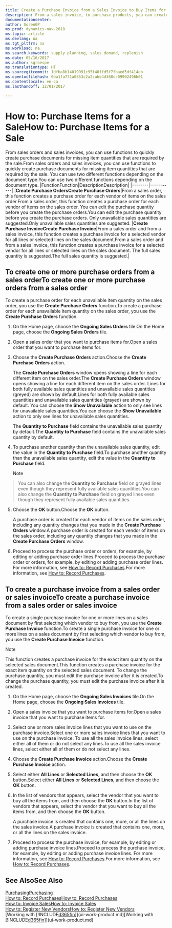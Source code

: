```yaml
---
title: Create a Purchase Invoice from a Sales Invoice to Buy Items for a Sale
description: From a sales invoice, to purchase products, you can create a purchase invoice for a vendor or supplier.
documentationcenter: 
author: SorenGP
ms.prod: dynamics-nav-2018
ms.topic: article
ms.devlang: na
ms.tgt_pltfrm: na
ms.workload: na
ms.search.keywords: supply planning, sales demand, replenish
ms.date: 05/16/2017
ms.author: sgroespe
ms.translationtype: HT
ms.sourcegitcommit: 1dfba8b14019991c95f40ffd5f7fbaed5df414eb
ms.openlocfilehash: 0ba1fa771a0853c2a2cabe4d368cc09902496b01
ms.contentlocale: en-ca
ms.lasthandoff: 12/01/2017

---
```

# <a name="how-to-purchase-items-for-a-sale"></a><span data-ttu-id="25134-103">How to: Purchase Items for a Sale</span><span class="sxs-lookup"><span data-stu-id="25134-103">How to: Purchase Items for a Sale</span></span>
<span data-ttu-id="25134-104">From sales orders and sales invoices, you can use functions to quickly create purchase documents for missing item quantities that are required by the sale.</span><span class="sxs-lookup"><span data-stu-id="25134-104">From sales orders and sales invoices, you can use functions to quickly create purchase documents for missing item quantities that are required by the sale.</span></span> <span data-ttu-id="25134-105">You can use two different functions depending on the document type.</span><span class="sxs-lookup"><span data-stu-id="25134-105">You can use two different functions depending on the document type.</span></span>
|<span data-ttu-id="25134-106">Function</span><span class="sxs-lookup"><span data-stu-id="25134-106">Function</span></span>|<span data-ttu-id="25134-107">Description</span><span class="sxs-lookup"><span data-stu-id="25134-107">Description</span></span>|
|--------|-----------|
|<span data-ttu-id="25134-108">**Create Purchase Orders**</span><span class="sxs-lookup"><span data-stu-id="25134-108">**Create Purchase Orders**</span></span>|<span data-ttu-id="25134-109">From a sales order, this function creates a purchase order for each vendor of items on the sales order.</span><span class="sxs-lookup"><span data-stu-id="25134-109">From a sales order, this function creates a purchase order for each vendor of items on the sales order.</span></span> <span data-ttu-id="25134-110">You can edit the purchase quantity before you create the purchase orders.</span><span class="sxs-lookup"><span data-stu-id="25134-110">You can edit the purchase quantity before you create the purchase orders.</span></span> <span data-ttu-id="25134-111">Only unavailable sales quantities are suggested.</span><span class="sxs-lookup"><span data-stu-id="25134-111">Only unavailable sales quantities are suggested.</span></span>
|<span data-ttu-id="25134-112">**Create Purchase Invoice**</span><span class="sxs-lookup"><span data-stu-id="25134-112">**Create Purchase Invoice**</span></span>|<span data-ttu-id="25134-113">From a sales order and from a sales invoice, this function creates a purchase invoice for a selected vendor for all lines or selected lines on the sales document.</span><span class="sxs-lookup"><span data-stu-id="25134-113">From a sales order and from a sales invoice, this function creates a purchase invoice for a selected vendor for all lines or selected lines on the sales document.</span></span> <span data-ttu-id="25134-114">The full sales quantity is suggested.</span><span class="sxs-lookup"><span data-stu-id="25134-114">The full sales quantity is suggested.</span></span>|

## <a name="to-create-one-or-more-purchase-orders-from-a-sales-order"></a><span data-ttu-id="25134-115">To create one or more purchase orders from a sales order</span><span class="sxs-lookup"><span data-stu-id="25134-115">To create one or more purchase orders from a sales order</span></span>
<span data-ttu-id="25134-116">To create a purchase order for each unavailable item quantity on the sales order, you use the **Create Purchase Orders** function.</span><span class="sxs-lookup"><span data-stu-id="25134-116">To create a purchase order for each unavailable item quantity on the sales order, you use the **Create Purchase Orders** function.</span></span>

1. <span data-ttu-id="25134-117">On the Home page, choose the **Ongoing Sales Orders** tile.</span><span class="sxs-lookup"><span data-stu-id="25134-117">On the Home page, choose the **Ongoing Sales Orders** tile.</span></span>
2. <span data-ttu-id="25134-118">Open a sales order that you want to purchase items for.</span><span class="sxs-lookup"><span data-stu-id="25134-118">Open a sales order that you want to purchase items for.</span></span>
3. <span data-ttu-id="25134-119">Choose the **Create Purchase Orders** action.</span><span class="sxs-lookup"><span data-stu-id="25134-119">Choose the **Create Purchase Orders** action.</span></span>

    <span data-ttu-id="25134-120">The **Create Purchase Orders** window opens showing a line for each different item on the sales order.</span><span class="sxs-lookup"><span data-stu-id="25134-120">The **Create Purchase Orders** window opens showing a line for each different item on the sales order.</span></span> <span data-ttu-id="25134-121">Lines for both fully available sales quantities and unavailable sales quantities (greyed) are shown by default.</span><span class="sxs-lookup"><span data-stu-id="25134-121">Lines for both fully available sales quantities and unavailable sales quantities (grayed) are shown by default.</span></span> <span data-ttu-id="25134-122">You can choose the **Show Unavailable** action to only see lines for unavailable sales quantities.</span><span class="sxs-lookup"><span data-stu-id="25134-122">You can choose the **Show Unavailable** action to only see lines for unavailable sales quantities.</span></span>

    <span data-ttu-id="25134-123">The **Quantity to Purchase** field contains the unavailable sales quantity by default.</span><span class="sxs-lookup"><span data-stu-id="25134-123">The **Quantity to Purchase** field contains the unavailable sales quantity by default.</span></span>
4. <span data-ttu-id="25134-124">To purchase another quantity than the unavailable sales quantity, edit the value in the **Quantity to Purchase** field.</span><span class="sxs-lookup"><span data-stu-id="25134-124">To purchase another quantity than the unavailable sales quantity, edit the value in the **Quantity to Purchase** field.</span></span>

    > [!NOTE]  
>   <span data-ttu-id="25134-125">You can also change the **Quantity to Purchase** field on grayed lines even though they represent fully available sales quantities.</span><span class="sxs-lookup"><span data-stu-id="25134-125">You can also change the **Quantity to Purchase** field on grayed lines even though they represent fully available sales quantities.</span></span>
5. <span data-ttu-id="25134-126">Choose the **OK** button.</span><span class="sxs-lookup"><span data-stu-id="25134-126">Choose the **OK** button.</span></span>

    <span data-ttu-id="25134-127">A purchase order is created for each vendor of items on the sales order, including any quantity changes that you made in the **Create Purchase Orders** window.</span><span class="sxs-lookup"><span data-stu-id="25134-127">A purchase order is created for each vendor of items on the sales order, including any quantity changes that you made in the **Create Purchase Orders** window.</span></span>
7. <span data-ttu-id="25134-128">Proceed to process the purchase order or orders, for example, by editing or adding purchase order lines.</span><span class="sxs-lookup"><span data-stu-id="25134-128">Proceed to process the purchase order or orders, for example, by editing or adding purchase order lines.</span></span> <span data-ttu-id="25134-129">For more information, see [How to: Record Purchases](purchasing-how-record-purchases.md).</span><span class="sxs-lookup"><span data-stu-id="25134-129">For more information, see [How to: Record Purchases](purchasing-how-record-purchases.md).</span></span>


## <a name="to-create-a-purchase-invoice-from-a-sales-order-or-sales-invoice"></a><span data-ttu-id="25134-130">To create a purchase invoice from a sales order or sales invoice</span><span class="sxs-lookup"><span data-stu-id="25134-130">To create a purchase invoice from a sales order or sales invoice</span></span>
<span data-ttu-id="25134-131">To create a single purchase invoice for one or more lines on a sales document by first selecting which vendor to buy from, you use the **Create Purchase Invoice** function.</span><span class="sxs-lookup"><span data-stu-id="25134-131">To create a single purchase invoice for one or more lines on a sales document by first selecting which vendor to buy from, you use the **Create Purchase Invoice** function.</span></span>

> [!NOTE]  
>   <span data-ttu-id="25134-132">This function creates a purchase invoice for the exact item quantity on the selected sales document.</span><span class="sxs-lookup"><span data-stu-id="25134-132">This function creates a purchase invoice for the exact item quantity on the selected sales document.</span></span> <span data-ttu-id="25134-133">To change the purchase quantity, you must edit the purchase invoice after it is created.</span><span class="sxs-lookup"><span data-stu-id="25134-133">To change the purchase quantity, you must edit the purchase invoice after it is created.</span></span>  

1. <span data-ttu-id="25134-134">On the Home page, choose the **Ongoing Sales Invoices** tile.</span><span class="sxs-lookup"><span data-stu-id="25134-134">On the Home page, choose the **Ongoing Sales Invoices** tile.</span></span>
2. <span data-ttu-id="25134-135">Open a sales invoice that you want to purchase items for.</span><span class="sxs-lookup"><span data-stu-id="25134-135">Open a sales invoice that you want to purchase items for.</span></span>
3. <span data-ttu-id="25134-136">Select one or more sales invoice lines that you want to use on the purchase invoice.</span><span class="sxs-lookup"><span data-stu-id="25134-136">Select one or more sales invoice lines that you want to use on the purchase invoice.</span></span> <span data-ttu-id="25134-137">To use all the sales invoice lines, select either all of them or do not select any lines.</span><span class="sxs-lookup"><span data-stu-id="25134-137">To use all the sales invoice lines, select either all of them or do not select any lines.</span></span>
4. <span data-ttu-id="25134-138">Choose the **Create Purchase Invoice** action.</span><span class="sxs-lookup"><span data-stu-id="25134-138">Choose the **Create Purchase Invoice** action.</span></span>
5. <span data-ttu-id="25134-139">Select either **All Lines** or **Selected Lines**, and then choose the **OK** button.</span><span class="sxs-lookup"><span data-stu-id="25134-139">Select either **All Lines** or **Selected Lines**, and then choose the **OK** button.</span></span>  
6. <span data-ttu-id="25134-140">In the list of vendors that appears, select the vendor that you want to buy all the items from, and then choose the **OK** button.</span><span class="sxs-lookup"><span data-stu-id="25134-140">In the list of vendors that appears, select the vendor that you want to buy all the items from, and then choose the **OK** button.</span></span>

    <span data-ttu-id="25134-141">A purchase invoice is created that contains one, more, or all the lines on the sales invoice.</span><span class="sxs-lookup"><span data-stu-id="25134-141">A purchase invoice is created that contains one, more, or all the lines on the sales invoice.</span></span>
7. <span data-ttu-id="25134-142">Proceed to process the purchase invoice, for example, by editing or adding purchase invoice lines.</span><span class="sxs-lookup"><span data-stu-id="25134-142">Proceed to process the purchase invoice, for example, by editing or adding purchase invoice lines.</span></span> <span data-ttu-id="25134-143">For more information, see [How to: Record Purchases](purchasing-how-record-purchases.md).</span><span class="sxs-lookup"><span data-stu-id="25134-143">For more information, see [How to: Record Purchases](purchasing-how-record-purchases.md).</span></span>

## <a name="see-also"></a><span data-ttu-id="25134-144">See Also</span><span class="sxs-lookup"><span data-stu-id="25134-144">See Also</span></span>
[<span data-ttu-id="25134-145">Purchasing</span><span class="sxs-lookup"><span data-stu-id="25134-145">Purchasing</span></span>](purchasing-manage-purchasing.md)  
[<span data-ttu-id="25134-146">How to: Record Purchases</span><span class="sxs-lookup"><span data-stu-id="25134-146">How to: Record Purchases</span></span>](purchasing-how-record-purchases.md)  
[<span data-ttu-id="25134-147">How to: Invoice Sales</span><span class="sxs-lookup"><span data-stu-id="25134-147">How to: Invoice Sales</span></span>](sales-how-invoice-sales.md)  
[<span data-ttu-id="25134-148">How to: Register New Vendors</span><span class="sxs-lookup"><span data-stu-id="25134-148">How to: Register New Vendors</span></span>](purchasing-how-register-new-vendors.md)  
<span data-ttu-id="25134-149">[Working with [!INCLUDE[d365fin](includes/d365fin_md.md)]](ui-work-product.md)</span><span class="sxs-lookup"><span data-stu-id="25134-149">[Working with [!INCLUDE[d365fin](includes/d365fin_md.md)]](ui-work-product.md)</span></span>

